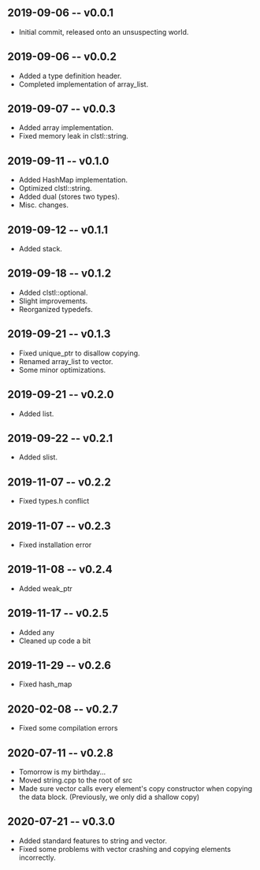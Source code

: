 ## 2019-09-06 -- v0.0.1

* Initial commit, released onto an unsuspecting world.

## 2019-09-06 -- v0.0.2

* Added a type definition header.
* Completed implementation of array_list.

## 2019-09-07 -- v0.0.3

* Added array implementation.
* Fixed memory leak in clstl::string.

## 2019-09-11 -- v0.1.0

* Added HashMap implementation.
* Optimized clstl::string.
* Added dual (stores two types).
* Misc. changes.

## 2019-09-12 -- v0.1.1

* Added stack.

## 2019-09-18 -- v0.1.2

* Added clstl::optional.
* Slight improvements.
* Reorganized typedefs.

## 2019-09-21 -- v0.1.3

* Fixed unique_ptr to disallow copying.
* Renamed array_list to vector.
* Some minor optimizations.

## 2019-09-21 -- v0.2.0

* Added list.

## 2019-09-22 -- v0.2.1

* Added slist.

## 2019-11-07 -- v0.2.2

* Fixed types.h conflict

## 2019-11-07 -- v0.2.3

* Fixed installation error

## 2019-11-08 -- v0.2.4

* Added weak_ptr

## 2019-11-17 -- v0.2.5

* Added any
* Cleaned up code a bit

## 2019-11-29 -- v0.2.6

* Fixed hash_map

## 2020-02-08 -- v0.2.7

* Fixed some compilation errors

## 2020-07-11 -- v0.2.8

* Tomorrow is my birthday...
* Moved string.cpp to the root of src
* Made sure vector calls every element's copy constructor when copying the data block. (Previously, we only did a shallow copy)

## 2020-07-21 -- v0.3.0

* Added standard features to string and vector.
* Fixed some problems with vector crashing and copying elements incorrectly.
